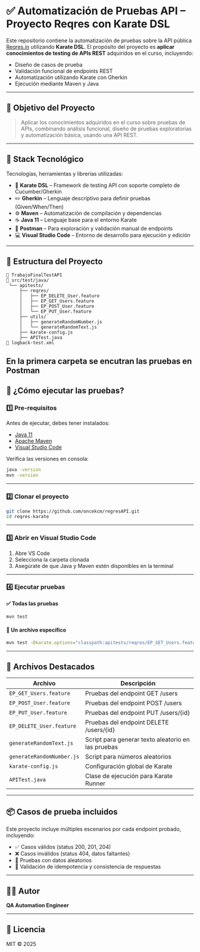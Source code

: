 
# ✅ Automatización de Pruebas API – Proyecto Reqres con Karate DSL

Este repositorio contiene la automatización de pruebas sobre la API pública [Reqres.in](https://reqres.in) utilizando **Karate DSL**. El propósito del proyecto es **aplicar conocimientos de testing de APIs REST** adquiridos en el curso, incluyendo:

- Diseño de casos de prueba
- Validación funcional de endpoints REST
- Automatización utilizando Karate con Gherkin
- Ejecución mediante Maven y Java

---

## 🎯 Objetivo del Proyecto

> Aplicar los conocimientos adquiridos en el curso sobre pruebas de APIs, combinando análisis funcional, diseño de pruebas exploratorias y automatización básica, usando una API REST.

---

## 🧰 Stack Tecnológico

Tecnologías, herramientas y librerías utilizadas:

- 🥋 **Karate DSL** – Framework de testing API con soporte completo de Cucumber/Gherkin
- ✏️ **Gherkin** – Lenguaje descriptivo para definir pruebas (Given/When/Then)
- ⚙️ **Maven** – Automatización de compilación y dependencias
- ☕ **Java 11** – Lenguaje base para el entorno Karate
- 🧪 **Postman** – Para exploración y validación manual de endpoints
- 💻 **Visual Studio Code** – Entorno de desarrollo para ejecución y edición

---

## 📂 Estructura del Proyecto

```
📁 TrabajoFinalTestAPI 
📁 src/test/java/
 └── apitests/
     ├── reqres/
     │   ├── EP_DELETE_User.feature
     │   ├── EP_GET_Users.feature
     │   ├── EP_POST_User.feature
     │   └── EP_PUT_User.feature
     ├── utils/
     │   ├── generateRandomNumber.js
     │   └── generateRandomText.js
     ├── karate-config.js
     ├── APITest.java
📄 logback-test.xml
```
En la primera carpeta se encutran las pruebas en Postman
---

## 🚀 ¿Cómo ejecutar las pruebas?

### 1️⃣ Pre-requisitos

Antes de ejecutar, debes tener instalados:

- [Java 11](https://www.oracle.com/java/technologies/javase-jdk11-downloads.html)
- [Apache Maven](https://maven.apache.org/install.html)
- [Visual Studio Code](https://code.visualstudio.com/)

Verifica las versiones en consola:

```bash
java -version
mvn -version
```

---

### 2️⃣ Clonar el proyecto

```bash
git clone https://github.com/oncekcm/regresAPI.git
cd reqres-karate
```

---

### 3️⃣ Abrir en Visual Studio Code

1. Abre VS Code
2. Selecciona la carpeta clonada
3. Asegúrate de que Java y Maven estén disponibles en la terminal

---

### 4️⃣ Ejecutar pruebas

#### ✅ Todas las pruebas

```bash
mvn test
```

#### 🧪 Un archivo específico

```bash
mvn test -Dkarate.options="classpath:apitests/reqres/EP_GET_Users.feature"
```

---

## 📄 Archivos Destacados

| Archivo                         | Descripción                                                  |
|--------------------------------|--------------------------------------------------------------|
| `EP_GET_Users.feature`         | Pruebas del endpoint GET /users                             |
| `EP_POST_User.feature`         | Pruebas del endpoint POST /users                            |
| `EP_PUT_User.feature`          | Pruebas del endpoint PUT /users/{id}                        |
| `EP_DELETE_User.feature`       | Pruebas del endpoint DELETE /users/{id}                     |
| `generateRandomText.js`        | Script para generar texto aleatorio en las pruebas          |
| `generateRandomNumber.js`      | Script para números aleatorios                              |
| `karate-config.js`             | Configuración global de Karate                              |
| `APITest.java`                 | Clase de ejecución para Karate Runner                       |

---

## 📦 Casos de prueba incluidos

Este proyecto incluye múltiples escenarios por cada endpoint probado, incluyendo:

- ✅ Casos válidos (status 200, 201, 204)
- ❌ Casos inválidos (status 404, datos faltantes)
- 🧪 Pruebas con datos aleatorios
- 🔁 Validación de idempotencia y consistencia de respuestas

---


## 🧑‍💻 Autor

**QA Automation Engineer**  


---

## 📜 Licencia

MIT © 2025
